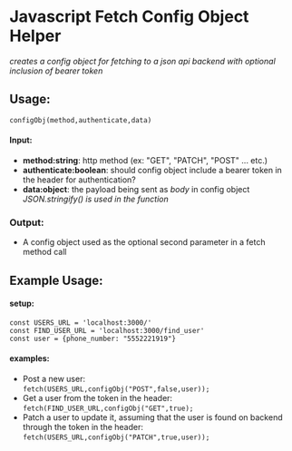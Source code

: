 # Javascript Fetch Config Object Helper
*creates a config object for fetching to a json api backend with optional inclusion of bearer token*

## Usage:
`configObj(method,authenticate,data)`
#### Input:
- **method:string**: http method (ex: "GET", "PATCH", "POST" ... etc.)
- **authenticate:boolean**: should config object include a bearer token in the header for authentication?
- **data:object**: the payload being sent as *body* in config object *JSON.stringify() is used in the function*
### Output:
- A config object used as the optional second parameter in a fetch method call


## Example Usage:
#### setup:
`const USERS_URL = 'localhost:3000/'`<br/>
`const FIND_USER_URL = 'localhost:3000/find_user'`<br/>
`const user = {phone_number: "5552221919"}`<br/>
#### examples:
- Post a new user:<br/>
`fetch(USERS_URL,configObj("POST",false,user));`
- Get a user from the token in the header:<br/> 
`fetch(FIND_USER_URL,configObj("GET",true);`
- Patch a user to update it, assuming that the user is found on backend through the token in the header: <br/>
`fetch(USERS_URL,configObj("PATCH",true,user));`

